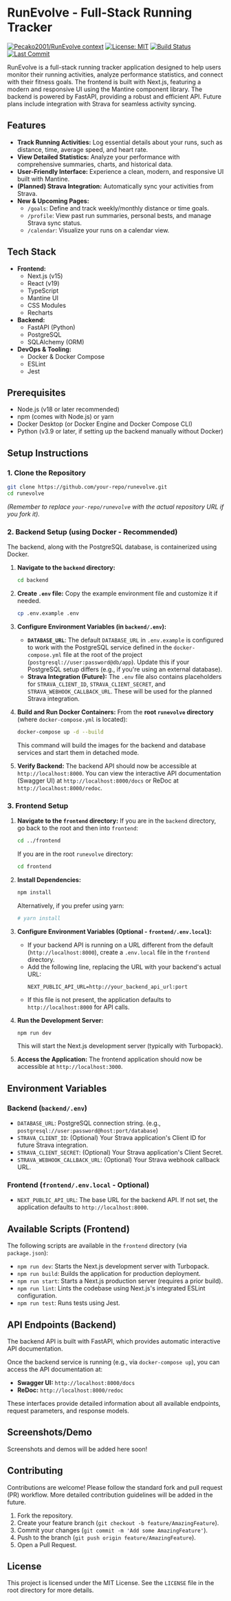 # RunEvolve - Full-Stack Running Tracker
[![Pecako2001/RunEvolve context](https://badge.forgithub.com/Pecako2001/RunEvolve?accept=text%2Fhtml&maxTokens=20000)](https://github.com/Pecako2001/RunEvolve?accept=text%2Fhtml&maxTokens=20000)
[![License: MIT](https://img.shields.io/badge/License-MIT-yellow.svg)](https://opensource.org/licenses/MIT)
[![Build Status](https://img.shields.io/badge/build-passing-brightgreen)](https://github.com/your-repo/runevolve)
[![Last Commit](https://img.shields.io/github/last-commit/your-repo/runevolve)](https://github.com/your-repo/runevolve/commits/main)

RunEvolve is a full-stack running tracker application designed to help users monitor their running activities, analyze performance statistics, and connect with their fitness goals. The frontend is built with Next.js, featuring a modern and responsive UI using the Mantine component library. The backend is powered by FastAPI, providing a robust and efficient API. Future plans include integration with Strava for seamless activity syncing.

## Features

*   **Track Running Activities:** Log essential details about your runs, such as distance, time, average speed, and heart rate.
*   **View Detailed Statistics:** Analyze your performance with comprehensive summaries, charts, and historical data.
*   **User-Friendly Interface:** Experience a clean, modern, and responsive UI built with Mantine.
*   **(Planned) Strava Integration:** Automatically sync your activities from Strava.
*   **New & Upcoming Pages:**
    *   `/goals`: Define and track weekly/monthly distance or time goals.
    *   `/profile`: View past run summaries, personal bests, and manage Strava sync status.
    *   `/calendar`: Visualize your runs on a calendar view.

## Tech Stack

*   **Frontend:**
    *   Next.js (v15)
    *   React (v19)
    *   TypeScript
    *   Mantine UI
    *   CSS Modules
    *   Recharts
*   **Backend:**
    *   FastAPI (Python)
    *   PostgreSQL
    *   SQLAlchemy (ORM)
*   **DevOps & Tooling:**
    *   Docker & Docker Compose
    *   ESLint
    *   Jest

## Prerequisites

*   Node.js (v18 or later recommended)
*   npm (comes with Node.js) or yarn
*   Docker Desktop (or Docker Engine and Docker Compose CLI)
*   Python (v3.9 or later, if setting up the backend manually without Docker)

## Setup Instructions

### 1. Clone the Repository

```bash
git clone https://github.com/your-repo/runevolve.git
cd runevolve
```
*(Remember to replace `your-repo/runevolve` with the actual repository URL if you fork it).*

### 2. Backend Setup (using Docker - Recommended)

The backend, along with the PostgreSQL database, is containerized using Docker.

1.  **Navigate to the `backend` directory:**
    ```bash
    cd backend
    ```
2.  **Create `.env` file:**
    Copy the example environment file and customize it if needed.
    ```bash
    cp .env.example .env
    ```
3.  **Configure Environment Variables (in `backend/.env`):**
    *   **`DATABASE_URL`**: The default `DATABASE_URL` in `.env.example` is configured to work with the PostgreSQL service defined in the `docker-compose.yml` file at the root of the project (`postgresql://user:password@db/app`). Update this if your PostgreSQL setup differs (e.g., if you're using an external database).
    *   **Strava Integration (Future):** The `.env` file also contains placeholders for `STRAVA_CLIENT_ID`, `STRAVA_CLIENT_SECRET`, and `STRAVA_WEBHOOK_CALLBACK_URL`. These will be used for the planned Strava integration.

4.  **Build and Run Docker Containers:**
    From the **root `runevolve` directory** (where `docker-compose.yml` is located):
    ```bash
    docker-compose up -d --build
    ```
    This command will build the images for the backend and database services and start them in detached mode.

5.  **Verify Backend:**
    The backend API should now be accessible at `http://localhost:8000`.
    You can view the interactive API documentation (Swagger UI) at `http://localhost:8000/docs` or ReDoc at `http://localhost:8000/redoc`.

### 3. Frontend Setup

1.  **Navigate to the `frontend` directory:**
    If you are in the `backend` directory, go back to the root and then into `frontend`:
    ```bash
    cd ../frontend 
    ```
    If you are in the root `runevolve` directory:
    ```bash
    cd frontend
    ```

2.  **Install Dependencies:**
    ```bash
    npm install
    ```
    Alternatively, if you prefer using yarn:
    ```bash
    # yarn install 
    ```

3.  **Configure Environment Variables (Optional - `frontend/.env.local`):**
    *   If your backend API is running on a URL different from the default (`http://localhost:8000`), create a `.env.local` file in the `frontend` directory.
    *   Add the following line, replacing the URL with your backend's actual URL:
        ```
        NEXT_PUBLIC_API_URL=http://your_backend_api_url:port
        ```
    *   If this file is not present, the application defaults to `http://localhost:8000` for API calls.

4.  **Run the Development Server:**
    ```bash
    npm run dev
    ```
    This will start the Next.js development server (typically with Turbopack).

5.  **Access the Application:**
    The frontend application should now be accessible at `http://localhost:3000`.

## Environment Variables

### Backend (`backend/.env`)

*   `DATABASE_URL`: PostgreSQL connection string. (e.g., `postgresql://user:password@host:port/database`)
*   `STRAVA_CLIENT_ID`: (Optional) Your Strava application's Client ID for future Strava integration.
*   `STRAVA_CLIENT_SECRET`: (Optional) Your Strava application's Client Secret.
*   `STRAVA_WEBHOOK_CALLBACK_URL`: (Optional) Your Strava webhook callback URL.

### Frontend (`frontend/.env.local` - Optional)

*   `NEXT_PUBLIC_API_URL`: The base URL for the backend API. If not set, the application defaults to `http://localhost:8000`.

## Available Scripts (Frontend)

The following scripts are available in the `frontend` directory (via `package.json`):

*   `npm run dev`: Starts the Next.js development server with Turbopack.
*   `npm run build`: Builds the application for production deployment.
*   `npm run start`: Starts a Next.js production server (requires a prior build).
*   `npm run lint`: Lints the codebase using Next.js's integrated ESLint configuration.
*   `npm run test`: Runs tests using Jest.

## API Endpoints (Backend)

The backend API is built with FastAPI, which provides automatic interactive API documentation.

Once the backend service is running (e.g., via `docker-compose up`), you can access the API documentation at:

*   **Swagger UI:** `http://localhost:8000/docs`
*   **ReDoc:** `http://localhost:8000/redoc`

These interfaces provide detailed information about all available endpoints, request parameters, and response models.

## Screenshots/Demo

Screenshots and demos will be added here soon!

## Contributing

Contributions are welcome! Please follow the standard fork and pull request (PR) workflow. More detailed contribution guidelines will be added in the future.

1.  Fork the repository.
2.  Create your feature branch (`git checkout -b feature/AmazingFeature`).
3.  Commit your changes (`git commit -m 'Add some AmazingFeature'`).
4.  Push to the branch (`git push origin feature/AmazingFeature`).
5.  Open a Pull Request.

## License

This project is licensed under the MIT License. See the `LICENSE` file in the root directory for more details.
